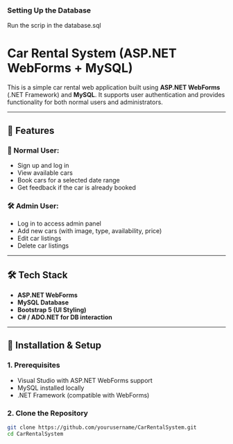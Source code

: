 ### Setting Up the Database

Run the scrip in the database.sql


# Car Rental System (ASP.NET WebForms + MySQL)

This is a simple car rental web application built using **ASP.NET WebForms** (.NET Framework) and **MySQL**. It supports user authentication and provides functionality for both normal users and administrators.

---

## 🚗 Features

### 👤 Normal User:
- Sign up and log in
- View available cars
- Book cars for a selected date range
- Get feedback if the car is already booked

### 🛠️ Admin User:
- Log in to access admin panel
- Add new cars (with image, type, availability, price)
- Edit car listings
- Delete car listings

---

## 🛠️ Tech Stack

- **ASP.NET WebForms**
- **MySQL Database**
- **Bootstrap 5 (UI Styling)**
- **C# / ADO.NET for DB interaction**

---

## 🔧 Installation & Setup

### 1. Prerequisites
- Visual Studio with ASP.NET WebForms support
- MySQL installed locally
- .NET Framework (compatible with WebForms)

### 2. Clone the Repository

```bash
git clone https://github.com/yourusername/CarRentalSystem.git
cd CarRentalSystem
